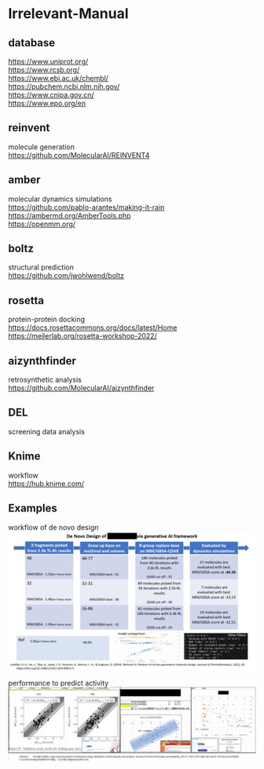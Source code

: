 # Irrelevant-Manual  

## database  
https://www.uniprot.org/  
https://www.rcsb.org/  
https://www.ebi.ac.uk/chembl/  
https://pubchem.ncbi.nlm.nih.gov/  
https://www.cnipa.gov.cn/  
https://www.epo.org/en  

## reinvent  
molecule generation  
https://github.com/MolecularAI/REINVENT4

## amber  
molecular dynamics simulations   
https://github.com/pablo-arantes/making-it-rain  
https://ambermd.org/AmberTools.php  
https://openmm.org/

## boltz  
structural prediction  
https://github.com/jwohlwend/boltz  

## rosetta  
protein-protein docking  
https://docs.rosettacommons.org/docs/latest/Home  
https://meilerlab.org/rosetta-workshop-2022/

## aizynthfinder  
retrosynthetic analysis  
https://github.com/MolecularAI/aizynthfinder

## DEL  
screening data analysis  
  
## Knime  
workflow  
https://hub.knime.com/  
  
## Examples  
workflow of de novo design 
![example4reinvent](images/reinvent.jpeg)   
    
performance to predict activity
![example4mmgbsa](images/mmgbsa.jpeg)
